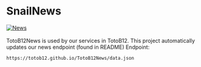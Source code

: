 # SnailNews
[![News](https://github.com/totob12/TotoB12News/actions/workflows/news.yml/badge.svg)](https://github.com/totob12/TotoB12News/actions/workflows/news.yml)
<br></br>
TotoB12News is used by our services in TotoB12. This project automatically updates our news endpoint (found in README)
Endpoint:
```
https://totob12.github.io/TotoB12News/data.json
```
